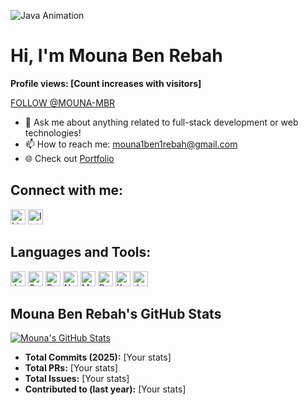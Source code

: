 ![Java Animation](https://media1.tenor.com/m/qJ5evVs-_uUAAAAd/coding.gif) <!-- Replace with a Java-specific GIF if available -->
# Hi, I'm Mouna Ben Rebah

**Profile views: [Count increases with visitors]**

[FOLLOW @MOUNA-MBR](#)

- 👋 Ask me about anything related to full-stack development or web technologies!
- 📫 How to reach me: [mouna1ben1rebah@gmail.com](mailto:mouna1ben1rebah@gmail.com)
- 🌐 Check out [Portfolio](https://mouna-mbr.github.io/portfolio)

## Connect with me:
[<img src="https://img.icons8.com/color/48/000000/linkedin.png" alt="LinkedIn" width="24"/>](https://www.linkedin.com/in/mouna-ben-rabeh-587392254/)
[<img src="https://img.icons8.com/color/48/000000/instagram.png" alt="Instagram" width="24"/>](https://www.instagram.com/mounabenrabeh/?hl=fr)

## Languages and Tools:
<img src="https://img.icons8.com/color/48/000000/java.png" alt="Java" width="24"/>
<img src="https://img.icons8.com/color/48/000000/spring-boot.png" alt="Spring Boot" width="24"/>
<img src="https://img.icons8.com/color/48/000000/react-native.png" alt="React" width="24"/>
<img src="https://img.icons8.com/color/48/000000/node-js.png" alt="Node.js" width="24"/>
<img src="https://img.icons8.com/color/48/000000/mongodb.png" alt="MongoDB" width="24"/>
<img src="https://img.icons8.com/color/48/000000/docker.png" alt="Docker" width="24"/>
<img src="https://img.icons8.com/color/48/000000/kubernetes.png" alt="Kubernetes" width="24"/>
<img src="https://img.icons8.com/color/48/000000/jenkins.png" alt="Jenkins" width="24"/>

## Mouna Ben Rebah's GitHub Stats
[![Mouna's GitHub Stats](https://github-readme-stats.vercel.app/api?username=mouna-mbr&show_icons=true&theme=radical)](https://github.com/mouna-mbr)

- **Total Commits (2025):** [Your stats]
- **Total PRs:** [Your stats]
- **Total Issues:** [Your stats]
- **Contributed to (last year):** [Your stats]
